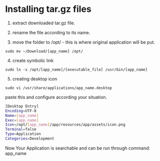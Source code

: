 # Installing tar.gz files

1. extract downloaded tar.gz file.

2. rename the file according to its name.

3. move the folder to /opt/ - this is where original application will be put.

  `sudo mv ~/Download/[app_name] /opt/`

4. create symbolic link

  `sudo ln -s /opt/[app_name]/[executable_file] /usr/bin/[app_name]`

5. creating desktop icon

  `sudo vi /usr/share/applications/app_name.desktop`

  paste this and configure according your situation.

```bash
[Desktop Entry]
Encoding=UTF-8
Name=[app_name]
Exec=[app_name]
Icon=/opt/[app_name]/app/resources/app/assets/icon.png
Terminal=false
Type=Application
Categories=Development
```

Now Your Application is searchable and can be run through command: app_name
